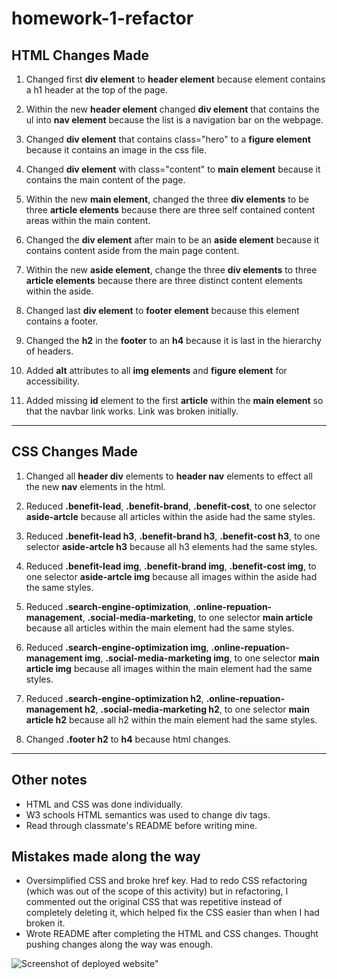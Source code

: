 # homework-1-refactor
## HTML Changes Made
1. Changed first **div element** to **header element** because element contains a h1 header at the top of the page.

2.  Within the new **header element** changed **div element** that contains the ul into **nav element** because the list is a navigation bar on the webpage.

3. Changed **div element** that contains class="hero" to a **figure element** because it contains an image in the css file.

4. Changed **div element** with class="content" to **main element** because it contains the main content of the page.

5. Within the new **main element**, changed the three **div elements** to be three **article elements** because there are three self contained content areas within the main content.

6. Changed the **div element** after main to be an **aside element** because it contains content aside from the main page content.

7. Within the new **aside element**, change the three **div elements** to three **article elements** because there are three distinct content elements within the aside.

8. Changed last **div element** to **footer element** because this element contains a footer.

9. Changed the **h2** in the **footer** to an **h4** because it is last in the hierarchy of headers.

10. Added **alt** attributes to all **img elements** and **figure element** for accessibility.

11. Added missing **id** element to the first **article** within the **main element** so that the navbar link works. Link was broken initially.


---

## CSS Changes Made
1. Changed all **header div** elements to **header nav** elements to effect all the new **nav** elements in the html.

2. Reduced **.benefit-lead**, **.benefit-brand**, **.benefit-cost**, to one selector **aside-artcle** because all articles within the aside had the same styles.

3. Reduced **.benefit-lead h3**, **.benefit-brand h3**, **.benefit-cost h3**, to one selector **aside-artcle h3** because all h3 elements had the same styles.

4. Reduced **.benefit-lead img**, **.benefit-brand img**, **.benefit-cost img**, to one selector **aside-artcle img** because all images within the aside had the same styles.

5. Reduced **.search-engine-optimization**, **.online-repuation-management**, **.social-media-marketing**, to one selector **main article** because all articles within the main element had the same styles.

6. Reduced **.search-engine-optimization img**, **.online-repuation-management img**, **.social-media-marketing img**, to one selector **main article img** because all images within the main element had the same styles.

7. Reduced **.search-engine-optimization h2**, **.online-repuation-management h2**, **.social-media-marketing h2**, to one selector **main article h2** because all h2 within the main element had the same styles.

8. Changed **.footer h2** to **h4** because html changes. 

---

## Other notes
- HTML and CSS was done individually.
- W3 schools HTML semantics was used to change div tags.
- Read through classmate's README before writing mine.

## Mistakes made along the way
- Oversimplified CSS and broke href key. Had to redo CSS refactoring (which was out of the scope of this activity) but in refactoring, I commented out the original CSS that was repetitive instead of completely deleting it, which helped fix the CSS easier than when I had broken it.
- Wrote README after completing the HTML and CSS changes. Thought pushing changes along the way was enough.

![Screenshot of deployed website"](./assets/Images/screencapture-suelee0308-github-io-homework-1-refactor-2021-09-16-09_51_49.png)